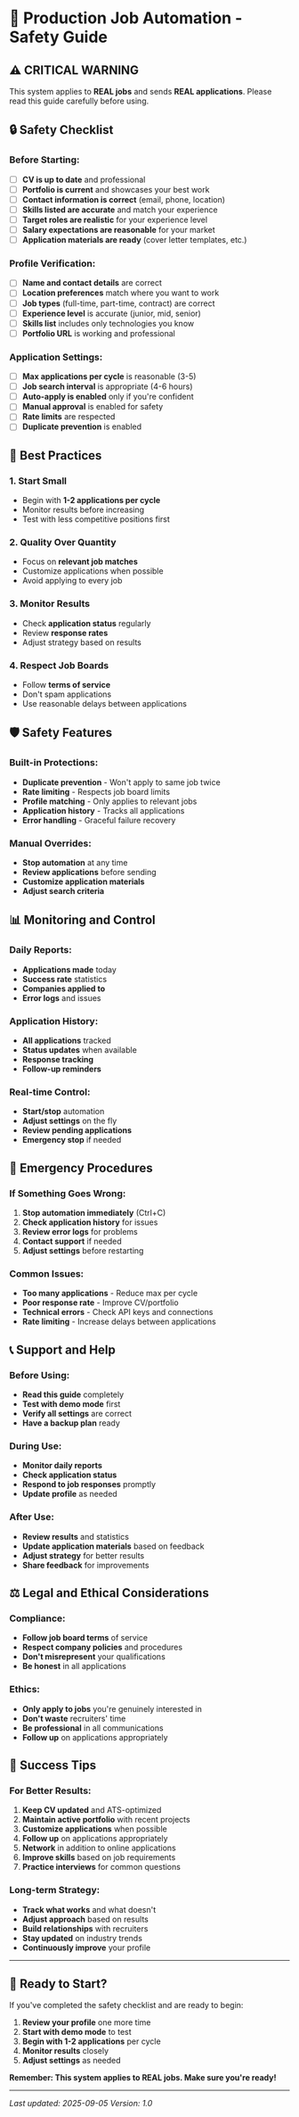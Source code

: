 # 🚨 Production Job Automation - Safety Guide

## ⚠️ CRITICAL WARNING
This system applies to **REAL jobs** and sends **REAL applications**. Please read this guide carefully before using.

## 🔒 Safety Checklist

### Before Starting:
- [ ] **CV is up to date** and professional
- [ ] **Portfolio is current** and showcases your best work
- [ ] **Contact information is correct** (email, phone, location)
- [ ] **Skills listed are accurate** and match your experience
- [ ] **Target roles are realistic** for your experience level
- [ ] **Salary expectations are reasonable** for your market
- [ ] **Application materials are ready** (cover letter templates, etc.)

### Profile Verification:
- [ ] **Name and contact details** are correct
- [ ] **Location preferences** match where you want to work
- [ ] **Job types** (full-time, part-time, contract) are correct
- [ ] **Experience level** is accurate (junior, mid, senior)
- [ ] **Skills list** includes only technologies you know
- [ ] **Portfolio URL** is working and professional

### Application Settings:
- [ ] **Max applications per cycle** is reasonable (3-5)
- [ ] **Job search interval** is appropriate (4-6 hours)
- [ ] **Auto-apply is enabled** only if you're confident
- [ ] **Manual approval** is enabled for safety
- [ ] **Rate limits** are respected
- [ ] **Duplicate prevention** is enabled

## 🎯 Best Practices

### 1. Start Small
- Begin with **1-2 applications per cycle**
- Monitor results before increasing
- Test with less competitive positions first

### 2. Quality Over Quantity
- Focus on **relevant job matches**
- Customize applications when possible
- Avoid applying to every job

### 3. Monitor Results
- Check **application status** regularly
- Review **response rates**
- Adjust strategy based on results

### 4. Respect Job Boards
- Follow **terms of service**
- Don't spam applications
- Use reasonable delays between applications

## 🛡️ Safety Features

### Built-in Protections:
- **Duplicate prevention** - Won't apply to same job twice
- **Rate limiting** - Respects job board limits
- **Profile matching** - Only applies to relevant jobs
- **Application history** - Tracks all applications
- **Error handling** - Graceful failure recovery

### Manual Overrides:
- **Stop automation** at any time
- **Review applications** before sending
- **Customize application materials**
- **Adjust search criteria**

## 📊 Monitoring and Control

### Daily Reports:
- **Applications made** today
- **Success rate** statistics
- **Companies applied to**
- **Error logs** and issues

### Application History:
- **All applications** tracked
- **Status updates** when available
- **Response tracking**
- **Follow-up reminders**

### Real-time Control:
- **Start/stop** automation
- **Adjust settings** on the fly
- **Review pending applications**
- **Emergency stop** if needed

## 🚨 Emergency Procedures

### If Something Goes Wrong:
1. **Stop automation immediately** (Ctrl+C)
2. **Check application history** for issues
3. **Review error logs** for problems
4. **Contact support** if needed
5. **Adjust settings** before restarting

### Common Issues:
- **Too many applications** - Reduce max per cycle
- **Poor response rate** - Improve CV/portfolio
- **Technical errors** - Check API keys and connections
- **Rate limiting** - Increase delays between applications

## 📞 Support and Help

### Before Using:
- **Read this guide** completely
- **Test with demo mode** first
- **Verify all settings** are correct
- **Have a backup plan** ready

### During Use:
- **Monitor daily reports**
- **Check application status**
- **Respond to job responses** promptly
- **Update profile** as needed

### After Use:
- **Review results** and statistics
- **Update application materials** based on feedback
- **Adjust strategy** for better results
- **Share feedback** for improvements

## ⚖️ Legal and Ethical Considerations

### Compliance:
- **Follow job board terms** of service
- **Respect company policies** and procedures
- **Don't misrepresent** your qualifications
- **Be honest** in all applications

### Ethics:
- **Only apply to jobs** you're genuinely interested in
- **Don't waste** recruiters' time
- **Be professional** in all communications
- **Follow up** on applications appropriately

## 🎉 Success Tips

### For Better Results:
1. **Keep CV updated** and ATS-optimized
2. **Maintain active portfolio** with recent projects
3. **Customize applications** when possible
4. **Follow up** on applications appropriately
5. **Network** in addition to online applications
6. **Improve skills** based on job requirements
7. **Practice interviews** for common questions

### Long-term Strategy:
- **Track what works** and what doesn't
- **Adjust approach** based on results
- **Build relationships** with recruiters
- **Stay updated** on industry trends
- **Continuously improve** your profile

---

## 🚀 Ready to Start?

If you've completed the safety checklist and are ready to begin:

1. **Review your profile** one more time
2. **Start with demo mode** to test
3. **Begin with 1-2 applications** per cycle
4. **Monitor results** closely
5. **Adjust settings** as needed

**Remember: This system applies to REAL jobs. Make sure you're ready!**

---

*Last updated: 2025-09-05*
*Version: 1.0*
